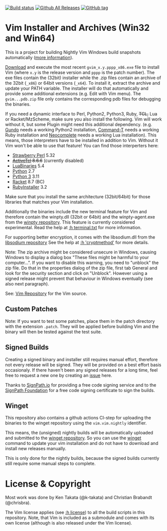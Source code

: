 [![Build status](https://ci.appveyor.com/api/projects/status/0x8kevh62dkdt7mu?svg=true)](https://ci.appveyor.com/project/chrisbra/vim-win32-installer)
[![Github All Releases](https://img.shields.io/github/downloads/vim/vim-win32-installer/total.svg?maxAge=2592000)](https://github.com/vim/vim-win32-installer/releases)
[![GitHub tag](https://img.shields.io/github/tag/vim/vim-win32-installer.svg?maxAge=2592000)](https://github.com/vim/vim-win32-installer)


# Vim Installer and Archives (Win32 and Win64)

This is a project for building Nightly Vim Windows build snapshots
automatically ([more information](https://vim.fandom.com/wiki/Where_to_download_Vim)).

[Download](https://github.com/vim/vim-win32-installer/releases/latest) and execute the
most recent `gvim_x.y.pppp_x86.exe` file to install Vim (where `x.y` is the
release version and `pppp` is the patch number). The exe files contain the
(32bit) installer while the .zip files contain an archive of the 32bit (`_x86`)
or 64bit versions (`_x64`). To install it, extract the archive and update your
PATH variable. The installer will do that automatically and provide some
additional extensions (e.g. Edit with Vim menu).
The `gvim...pdb.zip` file only contains the corresponding pdb files for debugging the binaries.

If you need a dynamic interface to Perl, Python2, Python3, Ruby, <del>TCL,</del> Lua or
Racket/MzScheme, make sure you also install the following. Vim will work
without it, but some Plugin might need this additional dependency. (e.g.
[Gundo](https://github.com/sjl/gundo.vim) needs a working Python2 installation,
[Command-T](https://github.com/wincent/command-t) needs a working Ruby
installation and [Neocomplete](https://github.com/Shougo/neocomplete.vim) needs
a working Lua installation). This means, those interpreters have to be
installed in addition to Vim. Without it Vim won't be able to use that feature!
You can find those interperters here:

* [Strawberry Perl](http://strawberryperl.com/) 5.32
* <del>[ActiveTcl](http://www.activestate.com/activetcl/downloads) 8.6.6</del> (currently disabled)
* [LuaBinaries](http://luabinaries.sourceforge.net/download.html) 5.4
* [Python](https://www.python.org/downloads/) 2.7
* [Python 3](https://www.python.org/downloads/) 3.11
* [Racket](https://download.racket-lang.org/) 8.7 (BC)
* [RubyInstaller](http://rubyinstaller.org/downloads/) 3.2

Make sure that you install the same architecture (32bit/64bit) for those
libraries that matches your Vim installation.

Additionally the binaries include the new terminal feature for Vim and
therefore contain the winpty.dll (32bit or 64bit) and the winpty-agent.exe from
the [winpty repository](https://github.com/rprichard/winpty). This feature is
currently considered experimental. Read the help at [:h
terminal.txt](http://vimhelp.appspot.com/terminal.txt.html) for more
information.

For supporting better encryption, it comes with the libsodium.dll from the
[libsodium repository](https://github.com/jedisct1/libsodium/releases/1.0.18-RELEASE)
See the help at [:h 'cryptmethod'](https://vimhelp.org/options.txt.html#%27cryptmethod%27)
for more details.

Note: The zip archive might be considered unsecure in Windows, causing Windows
to display a dialog box "These files might be harmful to your computer...". If
you want to disable this warning, you need to "unblock" the zip file. Do that
in the properties dialog of the zip file, first tab General and look for the
security section and click on "Unblock". However using a signed release might
prevent that behaviour in Windows eventually (see also next paragraph).

See: [Vim Repository](https://github.com/vim/vim) for the Vim source.

## Custom Patches
Note: If you want to test some patches, place them in the patch directory with
the extension `.patch`. They will be applied before building Vim and the binary
will then be tested against the test suite.

## Signed Builds
Creating a signed binary and installer still requires manual effort, therefore
not every release will be signed. They will be provided on a best effort basis
occasionaly. If there haven't been any signed
releases for a long time, feel free to request a new one by creating an
[issue](https://github.com/vim/vim-win32-installer/issues) here.

Thanks to [SignPath.io](https://signpath.io?utm_source=foundation&utm_medium=github&utm_campaign=vim) for providing a free code signing service and to the [SignPath Foundation](https://signpath.org?utm_source=foundation&utm_medium=github&utm_campaign=vim) for a free code signing certificate to sign the builds.

## Winget 
This repository also contains a github actions CI-step for uploading the
binaries to the winget repository using the `vim.vim.nightly` identifier.

This means, the (unsigned) nightly builds will be automatically uploaded and
submitted to the [winget repository](https://github.com/microsoft/winget-pkgs/).
So you can use the
[winget](https://docs.microsoft.com/en-us/windows/package-manager/winget/)
command to update your vim installation and do not have to download and
install new releases manually.

This is only done for the nightly builds, because the signed builds currently
still require some manual steps to complete.

# License & Copyright

Most work was done by Ken Takata (@k-takata) and Christian Brabandt (@chrisbra).

The Vim license applies (see [:h
license](http://vimhelp.appspot.com/uganda.txt.html#license)) to all the build
scripts in this repository. Note, that Vim is included as a submodule and comes
with its own license (although is also released under the Vim license).
